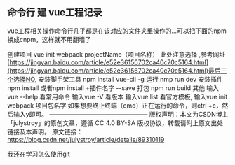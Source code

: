 ## 命令行 建 vue工程记录
vue工程相关操作命令行几乎都是在该对应的文件夹里操作的…可以把下面的npm换成cnpm，这样就不用翻墙了

创建项目
vue init webpack  projectName（项目名称）
    此处注意选择 ,参考网址 [https://jingyan.baidu.com/article/e52e36156702ca40c70c5164.html](https://jingyan.baidu.com/article/e52e36156702ca40c70c5164.html)最后三个选择NO,
安装脚手架工具
npm install vue-cli -g
运行
nmp run dev
安装插件
npm install    或者npm install +插件名字 --save
打包
npm run build
其他
输入vue --help 看常用命令
输入vue -V 看版本
输入vue list 看官方模板,
输入vue init webpack 项目包名字
如果想要终止终端（cmd）正在运行的命令，则ctrl +c，然后输入y即可。
————————————————
版权声明：本文为CSDN博主「julystroy」的原创文章，遵循 CC 4.0 BY-SA 版权协议，转载请附上原文出处链接及本声明。
原文链接：https://blog.csdn.net/julystroy/article/details/89310119

我还在学习怎么使用git
